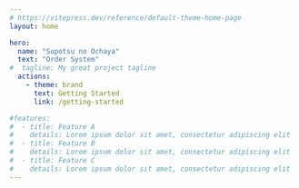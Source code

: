 ```yaml
---
# https://vitepress.dev/reference/default-theme-home-page
layout: home

hero:
  name: "Supotsu no Ochaya"
  text: "Order System"
#  tagline: My great project tagline
  actions:
    - theme: brand
      text: Getting Started
      link: /getting-started

#features:
#  - title: Feature A
#    details: Lorem ipsum dolor sit amet, consectetur adipiscing elit
#  - title: Feature B
#    details: Lorem ipsum dolor sit amet, consectetur adipiscing elit
#  - title: Feature C
#    details: Lorem ipsum dolor sit amet, consectetur adipiscing elit
---
```

